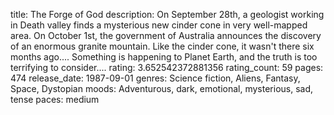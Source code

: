 title: The Forge of God
description: On September 28th, a geologist working in Death valley finds a mysterious new cinder cone in very well-mapped area. On October 1st, the government of Australia announces the discovery of an enormous granite mountain. Like the cinder cone, it wasn't there six months ago.... Something is happening to Planet Earth, and the truth is too terrifying to consider....
rating: 3.652542372881356
rating_count: 59
pages: 474
release_date: 1987-09-01
genres: Science fiction, Aliens, Fantasy, Space, Dystopian
moods: Adventurous, dark, emotional, mysterious, sad, tense
paces: medium